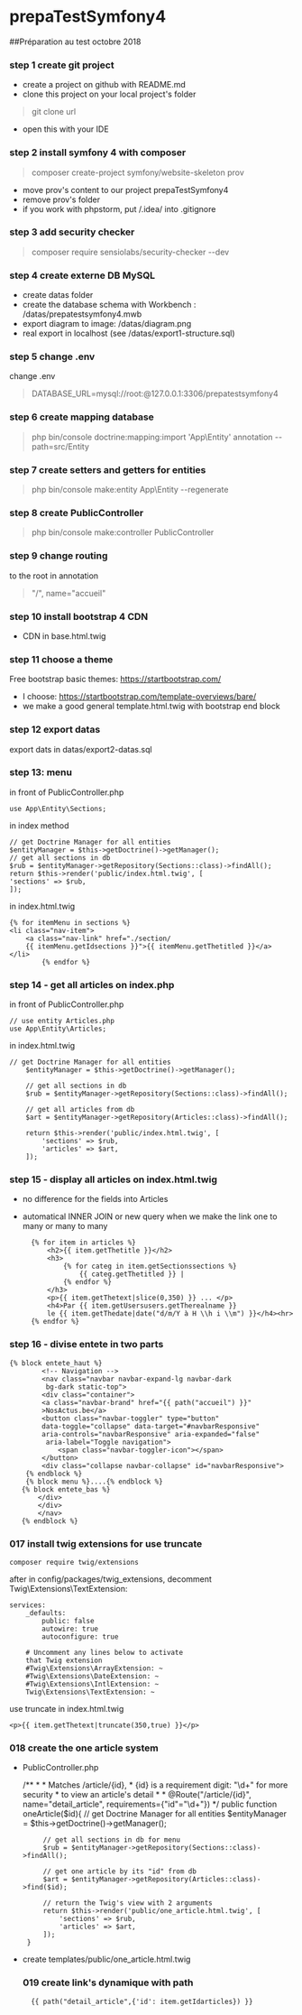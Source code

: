 # prepaTestSymfony4
##Préparation au test octobre 2018
### step 1 create git project
- create a project on github with README.md
- clone this project on your local project's folder
> git clone url
- open this with your IDE
### step 2 install symfony 4 with composer
> composer create-project symfony/website-skeleton prov 
- move prov's content to our project prepaTestSymfony4
- remove prov's folder
- if you work with phpstorm, put /.idea/ into .gitignore
### step 3 add security checker
> composer require sensiolabs/security-checker --dev
### step 4 create externe DB MySQL
- create datas folder
- create the database schema with Workbench : /datas/prepatestsymfony4.mwb
- export diagram to image: /datas/diagram.png
- real export in localhost (see /datas/export1-structure.sql)
### step 5 change .env
change .env
> DATABASE_URL=mysql://root:@127.0.0.1:3306/prepatestsymfony4
### step 6 create mapping database
> php bin/console doctrine:mapping:import 'App\Entity' annotation --path=src/Entity 
### step 7 create setters and getters for entities
> php bin/console make:entity App\Entity --regenerate
### step 8 create PublicController
> php bin/console make:controller PublicController
### step 9 change routing
to the root in annotation
> "/", name="accueil"
### step 10 install bootstrap 4 CDN
- CDN in base.html.twig
### step 11 choose a theme
Free bootstrap basic themes: https://startbootstrap.com/
- I choose:  https://startbootstrap.com/template-overviews/bare/
- we make a good general template.html.twig with bootstrap end block
### step 12 export datas
export dats in datas/export2-datas.sql
### step 13: menu
in front of PublicController.php
                       
    use App\Entity\Sections;
in index method

    // get Doctrine Manager for all entities
    $entityManager = $this->getDoctrine()->getManager();
    // get all sections in db
    $rub = $entityManager->getRepository(Sections::class)->findAll();
    return $this->render('public/index.html.twig', [
    'sections' => $rub,
    ]);
in index.html.twig
                    
    {% for itemMenu in sections %}
    <li class="nav-item">
        <a class="nav-link" href="./section/
        {{ itemMenu.getIdsections }}">{{ itemMenu.getThetitled }}</a>
    </li>
            {% endfor %}
### step 14 - get all articles on index.php 
in front of PublicController.php
        
    // use entity Articles.php
    use App\Entity\Articles;         
in index.html.twig


    // get Doctrine Manager for all entities
        $entityManager = $this->getDoctrine()->getManager();

        // get all sections in db
        $rub = $entityManager->getRepository(Sections::class)->findAll();

        // get all articles from db
        $art = $entityManager->getRepository(Articles::class)->findAll();

        return $this->render('public/index.html.twig', [
            'sections' => $rub,
            'articles' => $art,
        ]);  
### step 15 - display all articles on index.html.twig
- no difference for the fields into Articles
- automatical INNER JOIN or new query when we make the link one to many or many to many

        {% for item in articles %}
            <h2>{{ item.getThetitle }}</h2>
            <h3>
                {% for categ in item.getSectionssections %}
                    {{ categ.getThetitled }} |
                {% endfor %}
            </h3>
            <p>{{ item.getThetext|slice(0,350) }} ... </p>
            <h4>Par {{ item.getUsersusers.getTherealname }} 
            le {{ item.getThedate|date("d/m/Y à H \\h i \\m") }}</h4><hr>
        {% endfor %} 
### step 16 - divise entete in two parts

    {% block entete_haut %}
            <!-- Navigation -->
            <nav class="navbar navbar-expand-lg navbar-dark
             bg-dark static-top">
            <div class="container">
            <a class="navbar-brand" href="{{ path("accueil") }}"
            >NosActus.be</a>
            <button class="navbar-toggler" type="button" 
            data-toggle="collapse" data-target="#navbarResponsive" 
            aria-controls="navbarResponsive" aria-expanded="false"
             aria-label="Toggle navigation">
                <span class="navbar-toggler-icon"></span>
            </button>
            <div class="collapse navbar-collapse" id="navbarResponsive">
        {% endblock %}             
        {% block menu %}....{% endblock %}
       {% block entete_bas %}
           </div>
           </div>
           </nav>
       {% endblock %} 
###  017 install twig extensions for use truncate     
    composer require twig/extensions
 after in config/packages/twig_extensions, decomment Twig\Extensions\TextExtension:
    
    services:
        _defaults:
            public: false
            autowire: true
            autoconfigure: true
    
        # Uncomment any lines below to activate 
        that Twig extension
        #Twig\Extensions\ArrayExtension: ~
        #Twig\Extensions\DateExtension: ~
        #Twig\Extensions\IntlExtension: ~
        Twig\Extensions\TextExtension: ~
 use truncate in index.html.twig
    
    <p>{{ item.getThetext|truncate(350,true) }}</p>
 ###  018 create the one article system
 - PublicController.php
    
    /**
         *
         * Matches /article/{id},
         * {id} is a requirement digit: "\d+" for more security
         * to view an article's detail
         *
         * @Route("/article/{id}", name="detail_article", requirements={"id"="\d+"})
         */
        public function oneArticle($id){
            // get Doctrine Manager for all entities
            $entityManager = $this->getDoctrine()->getManager();
    
            // get all sections in db for menu
            $rub = $entityManager->getRepository(Sections::class)->findAll();
    
            // get one article by its "id" from db
            $art = $entityManager->getRepository(Articles::class)->find($id);
    
            // return the Twig's view with 2 arguments
            return $this->render('public/one_article.html.twig', [
                'sections' => $rub,
                'articles' => $art,
            ]);
        }  
- create templates/public/one_article.html.twig
 
  ###  019 create link's dynamique with path
    
        {{ path("detail_article",{'id': item.getIdarticles}) }}   
    